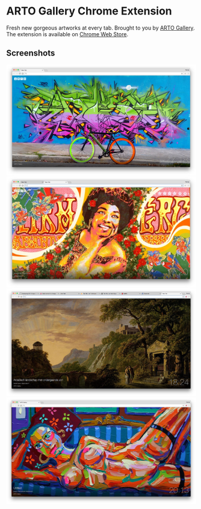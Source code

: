 # ARTO Gallery Chrome Extension

Fresh new gorgeous artworks at every tab. Brought to you by [ARTO Gallery](http://arto.gallery). The extension is available on [Chrome Web Store](https://chrome.google.com/webstore/detail/arto-gallery/mkfleajnfhfeokelhgmfojdmegffmfco).

## Screenshots

![Screenshot1](.github/Screenshot1.png)
![Screenshot2](.github/Screenshot2.png)
![Screenshot3](.github/Screenshot3.png)
![Screenshot4](.github/Screenshot4.png)
